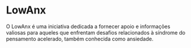 # LowAnx
O LowAnx é uma iniciativa dedicada a fornecer apoio e informações valiosas para aqueles que enfrentam desafios relacionados à síndrome do pensamento acelerado, também conhecida como ansiedade. 
